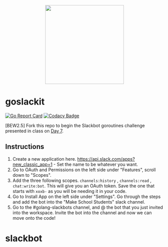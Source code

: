 <p align="center">
  <img src="gopher-typing.gif" height="250">
</p>

# goslackit

[![Go Report Card](https://goreportcard.com/badge/github.com/droxey/goslackit)](https://goreportcard.com/report/github.com/droxey/goslackit) [![Codacy Badge](https://api.codacy.com/project/badge/Grade/7ed40f9f3ecf46709879d5fbac28fd9b)](https://www.codacy.com/app/droxey/goslackit?utm_source=github.com&amp;utm_medium=referral&amp;utm_content=droxey/goslackit&amp;utm_campaign=Badge_Grade)

[BEW2.5] Fork this repo to begin the Slackbot goroutines challenge presented in class on [Day 7](https://github.com/Make-School-Courses/BEW-2.5-Strongly-Typed-Ecosystems/blob/master/Lessons/Lesson07.md).

## Instructions

1. Create a new application here. https://api.slack.com/apps?new_classic_app=1 - Set the name to be whatever you want.
1. Go to OAuth and Permissions on the left side under "Features", scroll down to "Scopes".
1. Add the three following scopes. `channels:history` , `channels:read` , `chat:write:bot`. This will give you an OAuth token. Save the one that starts with `xoxb-` as you will be needing it in your code.
1. Go to Install App on the left side under "Settings". Go through the steps and add the bot into the "Make School Students" slack channel.
1. Go to the #golang-slackbots channel, and @ the bot that you just invited into the workspace. Invite the bot into the channel and now we can move onto the code!
# slackbot
